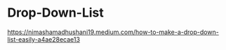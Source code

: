 # Drop-Down-List
https://nimashamadhushani19.medium.com/how-to-make-a-drop-down-list-easily-a4ae28ecae13
